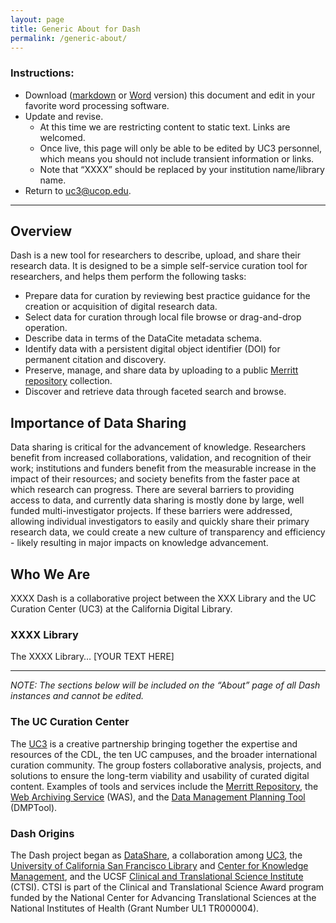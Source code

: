 ```yaml
---
layout: page
title: Generic About for Dash
permalink: /generic-about/
---
```


### Instructions:
* Download ([markdown](http://raw.githubusercontent.com/CDLUC3/dash/gh-pages/generic-about.md) or [Word](https://github.com/CDLUC3/dash/blob/gh-pages/docs/About.docx?raw=true) version) this document and edit in your favorite word processing software. 
* Update and revise. 
  * At this time we are restricting content to static text. Links are welcomed.
  * Once live, this page will only be able to be edited by UC3 personnel, which means you should not include transient information or links.
  * Note that “XXXX” should be replaced by your institution name/library name.
* Return to [uc3@ucop.edu](mailto:uc3@ucop.edu). 

***

## Overview 

Dash is a new tool for researchers to describe, upload, and share their research data. It is designed to be a simple self-service curation tool for researchers, and helps them perform the following tasks:

* Prepare data for curation by reviewing best practice guidance for the creation or acquisition of digital research data.
* Select data for curation through local file browse or drag-and-drop operation.
* Describe data in terms of the DataCite metadata schema.
* Identify data with a persistent digital object identifier (DOI) for permanent citation and discovery.
* Preserve, manage, and share data by uploading to a public [Merritt repository](http://merritt.cdlib.org) collection.
* Discover and retrieve data through faceted search and browse.

## Importance of Data Sharing

Data sharing is critical for the advancement of knowledge. Researchers benefit from increased collaborations, validation, and recognition of their work; institutions and funders benefit from the measurable increase in the impact of their resources; and society benefits from the faster pace at which research can progress. There are several barriers to providing access to data, and currently data sharing is mostly done by large, well funded multi-investigator projects. If these barriers were addressed, allowing individual investigators to easily and quickly share their primary research data, we could create a new culture of transparency and efficiency - likely resulting in major impacts on knowledge advancement.

## Who We Are

XXXX Dash is a collaborative project between the XXX Library and the UC Curation Center (UC3) at the California Digital Library. 

### XXXX Library

The XXXX Library… [YOUR TEXT HERE] 

*** 

_NOTE: The sections below will be included on the “About” page of all Dash instances and cannot be edited._

### The UC Curation Center
The [UC3](http://cdlib.org/services/uc3) is a creative partnership bringing together the expertise and resources of the CDL, the ten UC campuses, and the broader international curation community. The group fosters collaborative analysis, projects, and solutions to ensure the long-term viability and usability of curated digital content. Examples of tools and services include the [Merritt Repository](http://merritt.cdlib.org), the [Web Archiving Service](http://was.cdlib.org/) (WAS), and the [Data Management Planning Tool](http://dmptool.org) (DMPTool).

### Dash Origins
The Dash project began as [DataShare](http://datashare.ucsf.edu), a collaboration among [UC3](http://www.cdlib.org/services/uc3), the [University of California San Francisco Library](http://www.library.ucsf.edu/) and [Center for Knowledge Management](http://www.library.ucsf.edu/about/ckm), and the UCSF [Clinical and Translational Science Institute](http://ctsi.ucsf.edu/) (CTSI). CTSI is part of the Clinical and Translational Science Award program funded by the National Center for Advancing Translational Sciences at the National Institutes of Health (Grant Number UL1 TR000004).
